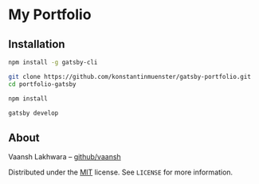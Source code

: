 # My Portfolio

## Installation

```zsh
npm install -g gatsby-cli

git clone https://github.com/konstantinmuenster/gatsby-portfolio.git
cd portfolio-gatsby

npm install

gatsby develop
```

## About

Vaansh Lakhwara – [github/vaansh](https://github.com/Vaansh)

Distributed under the [MIT](http://showalicense.com/?fullname=Konstantin+M%C3%BCnster&year=2019#license-mit) license.
See `LICENSE` for more information.
